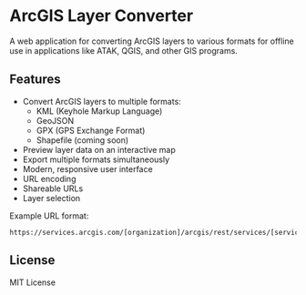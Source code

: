 # ArcGIS Layer Converter

A web application for converting ArcGIS layers to various formats for offline use in applications like ATAK, QGIS, and other GIS programs.

## Features

- Convert ArcGIS layers to multiple formats:
  - KML (Keyhole Markup Language)
  - GeoJSON
  - GPX (GPS Exchange Format)
  - Shapefile (coming soon)
- Preview layer data on an interactive map
- Export multiple formats simultaneously
- Modern, responsive user interface
- URL encoding
- Shareable URLs
- Layer selection

Example URL format:
```
https://services.arcgis.com/[organization]/arcgis/rest/services/[service_name]/FeatureServer/[layer_id]
```

## License

MIT License 